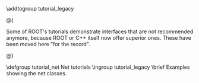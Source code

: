 \addtogroup tutorial_legacy

@{

Some of ROOT's tutorials demonstrate interfaces that are not recommended anymore, because
ROOT or C++ itself now offer superior ones. These have been moved here "for the record".

@}

\defgroup tutorial_net Net tutorials
\ingroup tutorial_legacy
\brief Examples showing the net classes.